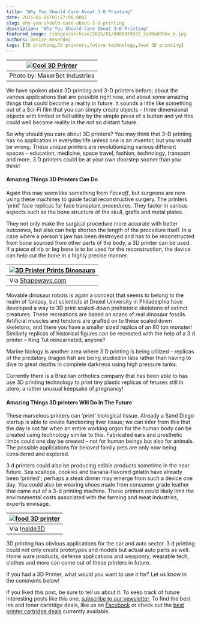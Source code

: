 ```yaml
---
title: "Why You Should Care About 3-D Printing"
date: 2015-01-06T01:27:00.000Z
slug: why-you-should-care-about-3-d-printing
description: "Why You Should Care About 3-D Printing"
featured_image: /images/archive/2015/01/8080029032_2a80a856be_b.jpg
authors: Denise Resendez
tags: [3D printing,3d printers,future technology,food 3D printing]
---
```


| [![Cool 3D Printer](/blog/images/8080029032-2a80a856be-b.jpg "MakerBot 3D Printer ")](/blog/images/8080029032-2a80a856be-b.jpg) |
| -------------------------------------------------------------------------------------------------------------------------- |
| Photo by: MakerBot Industries                                                                                              |

We have spoken about 3D printing and 3-D printers before; about the various applications that are possible right now, and about some amazing things that could become a reality in future. It sounds a little like something out of a Sci-Fi film that you can simply create objects – three dimensional objects with limited or full utility by the simple press of a button and yet this could well become reality in the not so distant future.

So why should you care about 3D printers? You may think that 3-D printing has no application in everyday life unless one is an inventor, but you would be wrong. These unique printers are revolutionizing various different spaces – education, medicine, space travel, fashion, technology, transport and more. 3 D printers could be at your own doorstep sooner than you think!

#### **Amazing Things 3D Printers Can Do**

Again this may seem like something from _Faceoff_, but surgeons are now using these machines to guide facial reconstructive surgery. The printers ‘print' face replicas for face transplant procedures. They factor in various aspects such as the bone structure of the skull, grafts and metal plates. 

They not only make the surgical procedure more accurate with better outcomes, but also can help shorten the length of the procedure itself. In a case where a person's jaw has been destroyed and has to be reconstructed from bone sourced from other parts of the body, a 3D printer can be used. If a piece of rib or leg bone is to be used for the reconstruction, the device can help cut the bone in a highly precise manner. 

| [![3D Printer Prints Dinosaurs ](/blog/images/cas-3dprinting-dino.jpeg "Dinsaur Printed From 3D Printer")](/blog/images/cas-3dprinting-dino.jpeg)                |
| ----------------------------------------------------------------------------------------------------------------------------------------------------------- |
| Via [Shapeways.com](https://www.shapeways.com/blog/archives/2361-dinovember-feature-an-interview-with-3d-printing-dinosaur-design-master-david-krentz.html) |

Movable dinosaur robots is again a concept that seems to belong to the realm of fantasy, but scientists at Drexel University in Philadelphia have developed a way to 3D print scaled-down prehistoric skeletons of extinct creatures. These recreations are based on scans of real dinosaur fossils. Artificial muscles and tendons are grafted on to these scaled down skeletons, and there you have a smaller sized replica of an 80 ton monster! Similarly replicas of historical figures can be recreated with the help of a 3 d printer – King Tut reincarnated, anyone? 

Marine biology is another area where 3 D printing is being utilized – replicas of the predatory dragon fish are being studied in labs rather than having to dive to great depths in complete darkness using high pressure tanks. 

Currently there is a Brazilian orthotics company that has been able to has use 3D printing technology to print tiny plastic replicas of fetuses still in utero; a rather unusual keepsake of pregnancy!

#### 

#### Amazing Things 3D printers Will Do In The Future 

These marvelous printers can ‘print' biological tissue. Already a Sand Diego startup is able to create functioning liver tissue; we can infer from this that the day is not far when an entire working organ for the human body can be created using technology similar to this. Fabricated ears and prosthetic limbs could one day be created – not for human beings but also for animals. The possible applications for beloved family pets are only now being considered and explored. 

3 d printers could also be producing edible products sometime in the near future. Sea scallops, cookies and banana-flavored gelatin have already been ‘printed'; perhaps a steak dinner may emerge from such a device one day. You could also be wearing shoes made from consumer grade leather that came out of a 3-d printing machine. These printers could likely limit the environmental costs associated with the farming and meat industries, experts envisage. 

| [![food 3D printer](/blog/images/1.jpg "3D Printer Printing a Pizza")](/blog/images/1.jpg) |
| ------------------------------------------------------------------------------------- |
| Via I[nside3D](https://www.inside3dp.com/wp-content/uploads/2014/03/pizza.jpg)        |

 3D printing has obvious applications for the car and auto sector. 3 d printing could not only create prototypes and models but actual auto parts as well. Home ware products, defense applications and weaponry, wearable tech, clothes and more can come out of these printers in future. 

If you had a 3D Printer, what would you want to use it for? Let us know in the comments below!

 If you liked this post, be sure to tell us about it. To keep track of future interesting posts like this one, [subscribe to our newsletter](https://www.compandsave.com/welcome/subscribe/). To find the best ink and toner cartridge deals, like us on [Facebook](https://www.facebook.com/compandsave.ink) or check out the [best printer cartridge deals](https://www.compandsave.com/) currently available. 